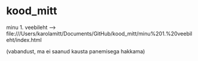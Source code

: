 # kood_mitt
minu 1. veebileht --> file:///Users/karolamitt/Documents/GitHub/kood_mitt/minu%201.%20veebileht/index.html
<body>(vabandust, ma ei saanud kausta panemisega hakkama)</body>
